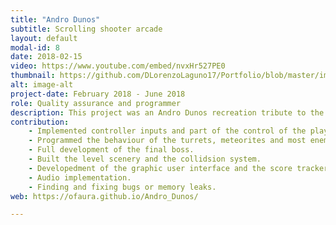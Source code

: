 ```yaml
---
title: "Andro Dunos"
subtitle: Scrolling shooter arcade
layout: default
modal-id: 8
date: 2018-02-15
video: https://www.youtube.com/embed/nvxHr527PE0
thumbnail: https://github.com/DLorenzoLaguno17/Portfolio/blob/master/img/portfolio/AndroDunos.gif?raw=true
alt: image-alt
project-date: February 2018 - June 2018
role: Quality assurance and programmer
description: This project was an Andro Dunos recreation tribute to the original side-scrolling shoot'em up game, purely developed in C++ by five students on first year. With the possibilities of both playing it as a single player or cooperative game, the players take the control of a spaceship that faces different threats and a final boss that has to overcome in order to achieve the victory. In this tribute we did not reproduce the whole game, but just one of its levels, for which we used existing assets that we took from the original product. Consequently, our work consisted of coding and doing the required QA. 
contribution: 
    - Implemented controller inputs and part of the control of the players.
    - Programmed the behaviour of the turrets, meteorites and most enemy spaceships.
    - Full development of the final boss.
    - Built the level scenery and the collidsion system.
    - Developedment of the graphic user interface and the score tracker.
    - Audio implementation.
    - Finding and fixing bugs or memory leaks.
web: https://ofaura.github.io/Andro_Dunos/

---
```

